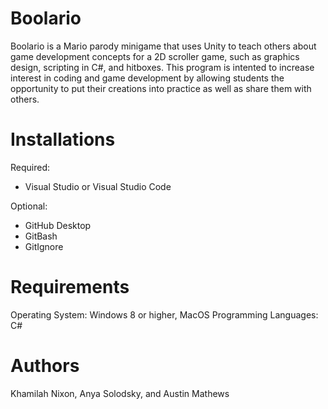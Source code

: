 # Boolario

Boolario is a Mario parody minigame that uses Unity to teach others about game development concepts for a 2D scroller game, such as graphics design, scripting in C#, and hitboxes.  This program is intented to increase interest in coding and game development by allowing students the opportunity to put their creations into practice as well as share them with others.  

# Installations
Required:
- Visual Studio or Visual Studio Code

Optional:
- GitHub Desktop
- GitBash
- GitIgnore

# Requirements
Operating System: Windows 8 or higher, MacOS
Programming Languages: C#

# Authors
Khamilah Nixon, Anya Solodsky, and Austin Mathews
